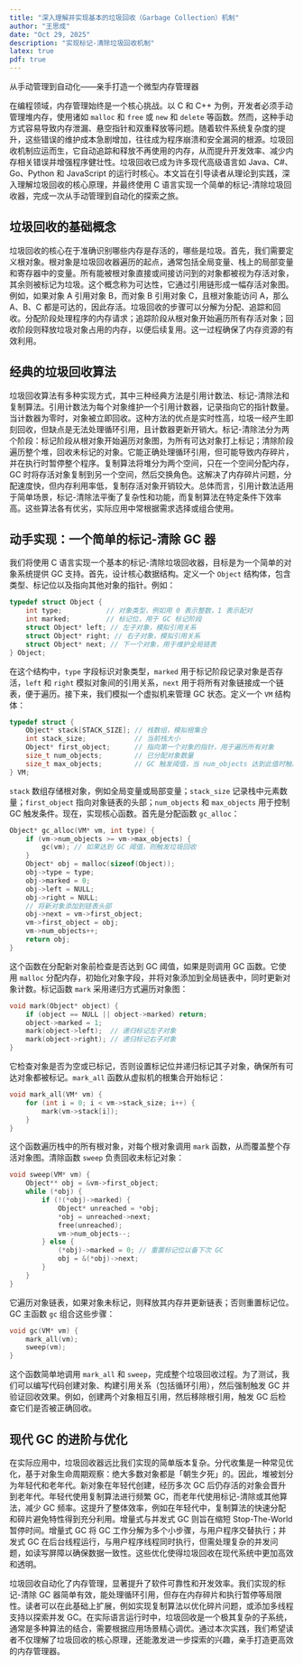 ```yaml
---
title: "深入理解并实现基本的垃圾回收（Garbage Collection）机制"
author: "王思成"
date: "Oct 29, 2025"
description: "实现标记-清除垃圾回收机制"
latex: true
pdf: true
---
```


从手动管理到自动化——亲手打造一个微型内存管理器


在编程领域，内存管理始终是一个核心挑战。以 C 和 C++ 为例，开发者必须手动管理堆内存，使用诸如 `malloc` 和 `free` 或 `new` 和 `delete` 等函数。然而，这种手动方式容易导致内存泄漏、悬空指针和双重释放等问题。随着软件系统复杂度的提升，这些错误的维护成本急剧增加，往往成为程序崩溃和安全漏洞的根源。垃圾回收机制应运而生，它自动追踪和释放不再使用的内存，从而提升开发效率、减少内存相关错误并增强程序健壮性。垃圾回收已成为许多现代高级语言如 Java、C#、Go、Python 和 JavaScript 的运行时核心。本文旨在引导读者从理论到实践，深入理解垃圾回收的核心原理，并最终使用 C 语言实现一个简单的标记-清除垃圾回收器，完成一次从手动管理到自动化的探索之旅。

## 垃圾回收的基础概念

垃圾回收的核心在于准确识别哪些内存是存活的，哪些是垃圾。首先，我们需要定义根对象。根对象是垃圾回收器遍历的起点，通常包括全局变量、栈上的局部变量和寄存器中的变量。所有能被根对象直接或间接访问到的对象都被视为存活对象，其余则被标记为垃圾。这个概念称为可达性，它通过引用链形成一幅存活对象图。例如，如果对象 A 引用对象 B，而对象 B 引用对象 C，且根对象能访问 A，那么 A、B、C 都是可达的，因此存活。垃圾回收的步骤可以分解为分配、追踪和回收。分配阶段处理程序的内存请求；追踪阶段从根对象开始遍历所有存活对象；回收阶段则释放垃圾对象占用的内存，以便后续复用。这一过程确保了内存资源的有效利用。

## 经典的垃圾回收算法

垃圾回收算法有多种实现方式，其中三种经典方法是引用计数法、标记-清除法和复制算法。引用计数法为每个对象维护一个引用计数器，记录指向它的指针数量。当计数器为零时，对象被立即回收。这种方法的优点是实时性高，垃圾一经产生即刻回收，但缺点是无法处理循环引用，且计数器更新开销大。标记-清除法分为两个阶段：标记阶段从根对象开始遍历对象图，为所有可达对象打上标记；清除阶段遍历整个堆，回收未标记的对象。它能正确处理循环引用，但可能导致内存碎片，并在执行时暂停整个程序。复制算法将堆分为两个空间，只在一个空间分配内存，GC 时将存活对象复制到另一个空间，然后交换角色。这解决了内存碎片问题，分配速度快，但内存利用率低，复制存活对象开销较大。总体而言，引用计数法适用于简单场景，标记-清除法平衡了复杂性和功能，而复制算法在特定条件下效率高。这些算法各有优劣，实际应用中常根据需求选择或组合使用。

## 动手实现：一个简单的标记-清除 GC 器

我们将使用 C 语言实现一个基本的标记-清除垃圾回收器，目标是为一个简单的对象系统提供 GC 支持。首先，设计核心数据结构。定义一个 `Object` 结构体，包含类型、标记位以及指向其他对象的指针。例如：

```c
typedef struct Object {
    int type;           // 对象类型，例如用 0 表示整数，1 表示配对
    int marked;         // 标记位，用于 GC 标记阶段
    struct Object* left; // 左子对象，模拟引用关系
    struct Object* right; // 右子对象，模拟引用关系
    struct Object* next; // 下一个对象，用于维护全局链表
} Object;
```

在这个结构中，`type` 字段标识对象类型，`marked` 用于标记阶段记录对象是否存活，`left` 和 `right` 模拟对象间的引用关系，`next` 用于将所有对象链接成一个链表，便于遍历。接下来，我们模拟一个虚拟机来管理 GC 状态。定义一个 `VM` 结构体：

```c
typedef struct {
    Object* stack[STACK_SIZE]; // 栈数组，模拟根集合
    int stack_size;            // 当前栈大小
    Object* first_object;      // 指向第一个对象的指针，用于遍历所有对象
    size_t num_objects;        // 已分配对象数量
    size_t max_objects;        // GC 触发阈值，当 num_objects 达到此值时触发 GC
} VM;
```

`stack` 数组存储根对象，例如全局变量或局部变量；`stack_size` 记录栈中元素数量；`first_object` 指向对象链表的头部；`num_objects` 和 `max_objects` 用于控制 GC 触发条件。现在，实现核心函数。首先是分配函数 `gc_alloc`：

```c
Object* gc_alloc(VM* vm, int type) {
    if (vm->num_objects >= vm->max_objects) {
        gc(vm); // 如果达到 GC 阈值，则触发垃圾回收
    }
    Object* obj = malloc(sizeof(Object));
    obj->type = type;
    obj->marked = 0;
    obj->left = NULL;
    obj->right = NULL;
    // 将新对象添加到链表头部
    obj->next = vm->first_object;
    vm->first_object = obj;
    vm->num_objects++;
    return obj;
}
```

这个函数在分配新对象前检查是否达到 GC 阈值，如果是则调用 GC 函数。它使用 `malloc` 分配内存，初始化对象字段，并将对象添加到全局链表中，同时更新对象计数。标记函数 `mark` 采用递归方式遍历对象图：

```c
void mark(Object* object) {
    if (object == NULL || object->marked) return;
    object->marked = 1;
    mark(object->left);  // 递归标记左子对象
    mark(object->right); // 递归标记右子对象
}
```

它检查对象是否为空或已标记，否则设置标记位并递归标记其子对象，确保所有可达对象都被标记。`mark_all` 函数从虚拟机的根集合开始标记：

```c
void mark_all(VM* vm) {
    for (int i = 0; i < vm->stack_size; i++) {
        mark(vm->stack[i]);
    }
}
```

这个函数遍历栈中的所有根对象，对每个根对象调用 `mark` 函数，从而覆盖整个存活对象图。清除函数 `sweep` 负责回收未标记对象：

```c
void sweep(VM* vm) {
    Object** obj = &vm->first_object;
    while (*obj) {
        if (!(*obj)->marked) {
            Object* unreached = *obj;
            *obj = unreached->next;
            free(unreached);
            vm->num_objects--;
        } else {
            (*obj)->marked = 0; // 重置标记位以备下次 GC
            obj = &(*obj)->next;
        }
    }
}
```

它遍历对象链表，如果对象未标记，则释放其内存并更新链表；否则重置标记位。GC 主函数 `gc` 组合这些步骤：

```c
void gc(VM* vm) {
    mark_all(vm);
    sweep(vm);
}
```

这个函数简单地调用 `mark_all` 和 `sweep`，完成整个垃圾回收过程。为了测试，我们可以编写代码创建对象、构建引用关系（包括循环引用），然后强制触发 GC 并验证回收效果。例如，创建两个对象相互引用，然后移除根引用，触发 GC 后检查它们是否被正确回收。

## 现代 GC 的进阶与优化

在实际应用中，垃圾回收器远比我们实现的简单版本复杂。分代收集是一种常见优化，基于对象生命周期观察：绝大多数对象都是「朝生夕死」的。因此，堆被划分为年轻代和老年代。新对象在年轻代创建，经历多次 GC 后仍存活的对象会晋升到老年代。年轻代使用复制算法进行频繁 GC，而老年代使用标记-清除或其他算法，减少 GC 频率。这提升了整体效率，例如在年轻代中，复制算法的快速分配和碎片避免特性得到充分利用。增量式与并发式 GC 则旨在缩短 Stop-The-World 暂停时间。增量式 GC 将 GC 工作分解为多个小步骤，与用户程序交替执行；并发式 GC 在后台线程运行，与用户程序线程同时执行，但需处理复杂的并发问题，如读写屏障以确保数据一致性。这些优化使得垃圾回收在现代系统中更加高效和透明。


垃圾回收自动化了内存管理，显著提升了软件可靠性和开发效率。我们实现的标记-清除 GC 器简单有效，能处理循环引用，但存在内存碎片和执行暂停等局限性。读者可以在此基础上扩展，例如实现复制算法以优化碎片问题，或添加多线程支持以探索并发 GC。在实际语言运行时中，垃圾回收是一个极其复杂的子系统，通常是多种算法的结合，需要根据应用场景精心调优。通过本次实践，我们希望读者不仅理解了垃圾回收的核心原理，还能激发进一步探索的兴趣，亲手打造更高效的内存管理器。
